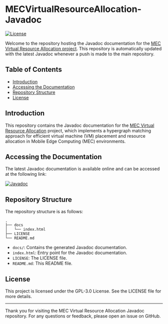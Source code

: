 # MECVirtualResourceAllocation-Javadoc

[![License](https://img.shields.io/badge/License-GPL--3.0-blue.svg)](https://opensource.org/licenses/GPL-3.0)

Welcome to the repository hosting the Javadoc documentation for the [MEC Virtual Resource Allocation project](https://github.com/AlessioBugetti/MECVirtualResourceAllocation). This repository is automatically updated with the latest Javadoc whenever a push is made to the main repository.

## Table of Contents

- [Introduction](#introduction)
- [Accessing the Documentation](#accessing-the-documentation)
- [Repository Structure](#repository-structure)
- [License](#license)

## Introduction

This repository contains the Javadoc documentation for the [MEC Virtual Resource Allocation](https://github.com/AlessioBugetti/MECVirtualResourceAllocation) project, which implements a hypergraph matching approach for efficient virtual machine (VM) placement and resource allocation in Mobile Edge Computing (MEC) environments.

## Accessing the Documentation

The latest Javadoc documentation is available online and can be accessed at the following link:

[![Javadoc](https://img.shields.io/badge/JavaDoc-Online-green)](https://alessiobugetti.github.io/MECVirtualResourceAllocation-Javadoc)

## Repository Structure

The repository structure is as follows:

```
.
├── docs
│   └── index.html
├── LICENSE
└── README.md
```

- `docs/`: Contains the generated Javadoc documentation.
- `index.html`: Entry point for the Javadoc documentation.
- `LICENSE`: The LICENSE file.
- `README.md`: This README file.

## License

This project is licensed under the GPL-3.0 License. See the LICENSE file for more details.

------------------------------------------------------------

Thank you for visiting the MEC Virtual Resource Allocation Javadoc repository. For any questions or feedback, please open an issue on GitHub.
